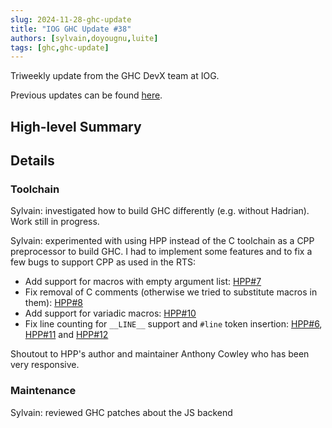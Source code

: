 ```yaml
---
slug: 2024-11-28-ghc-update
title: "IOG GHC Update #38"
authors: [sylvain,doyougnu,luite]
tags: [ghc,ghc-update]
---
```


Triweekly update from the GHC DevX team at IOG.

<!-- truncate -->

Previous updates can be found [here](https://engineering.iog.io/tags/ghc-update).

## High-level Summary


## Details

### Toolchain

Sylvain: investigated how to build GHC differently (e.g. without Hadrian). Work still in progress.

Sylvain: experimented with using HPP instead of the C toolchain as a CPP preprocessor to build GHC. I had to implement some features and to fix a few bugs to support CPP as used in the RTS:
- Add support for macros with empty argument list: [HPP#7](https://github.com/acowley/hpp/pull/7)
- Fix removal of C comments (otherwise we tried to substitute macros in them): [HPP#8](https://github.com/acowley/hpp/pull/8)
- Add support for variadic macros: [HPP#10](https://github.com/acowley/hpp/pull/10)
- Fix line counting for `__LINE__` support and `#line` token insertion: [HPP#6](https://github.com/acowley/hpp/pull/6), [HPP#11](https://github.com/acowley/hpp/pull/11) and [HPP#12](https://github.com/acowley/hpp/pull/12)

Shoutout to HPP's author and maintainer Anthony Cowley who has been very responsive.

### Maintenance

Sylvain: reviewed GHC patches about the JS backend
